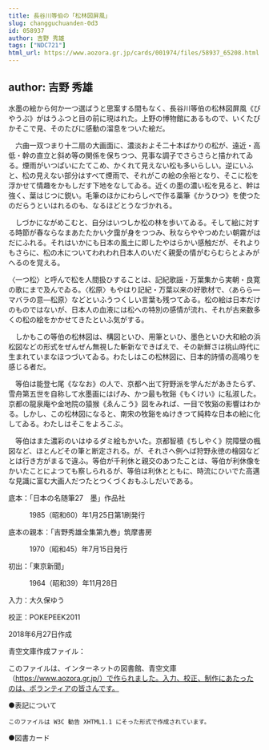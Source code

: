 ```yaml
---
title: 長谷川等伯の「松林図屏風」
slug: changguchuanden-0d3
id: 058937
author: 吉野 秀雄
tags: ["NDC721"]
html_url: https://www.aozora.gr.jp/cards/001974/files/58937_65208.html
---
```


## author: 吉野 秀雄

水墨の絵から何か一つ選ばうと思案する間もなく、長谷川等伯の松林図屏風《びやうぶ》がはうふつと目の前に現はれた。上野の博物館にあるもので、いくたびかそこで見、そのたびに感動の溜息をついた絵だ。

　六曲一双つまり十二扇の大画面に、濃淡およそ二十本ばかりの松が、遠近・高低・幹の直立と斜め等の関係を保ちつつ、見事な調子でさらさらと描かれてゐる。煙雨がいつぱいにたてこめ、かくれて見えない松も多いらしい。逆にいふと、松の見えない部分はすべて煙雨で、それがこの絵の余裕となり、そこに松を浮かせて情趣をかもしだす下地をなしてゐる。近くの墨の濃い松を見ると、幹は強く、葉はじつに鋭い。毛筆のほかにわらしべで作る藁筆《かうひつ》を使つたのだらうといはれるのも、なるほどとうなづかれる。

　しづかにながめこむと、自分はいつしか松の林を歩いてゐる。そして絵に対する時節が春ならなまあたたかい夕靄が身をつつみ、秋ならややつめたい朝霧がはだにふれる。それはいかにも日本の風土に即したやはらかい感触だが、それよりもさらに、松の木についてわれわれ日本人のいだく親愛の情がむらむらとよみがへるのを覚える。

〈一つ松〉と呼んで松を人間扱ひすることは、記紀歌謡・万葉集から実朝・良寛の歌にまで及んでゐる。〈松原〉もやはり記紀・万葉以来の好歌材で、〈あらら―マバラの意―松原〉などといふうつくしい言葉も残つてゐる。松の絵は日本だけのものではないが、日本人の血液には松への特別の感情が流れ、それが古来数多くの松の絵をかかせてきたといふ気がする。

　しかもこの等伯の松林図は、構図といひ、用筆といひ、墨色といひ大和絵の浜松図などの形式をぜんぜん無視した斬新なできばえで、その新鮮さは桃山時代に生まれていまなほつづいてゐる。わたしはこの松林図に、日本的詩情の高鳴りを感じる者だ。

　等伯は能登七尾《ななお》の人で、京都へ出て狩野派を学んだがあきたらず、雪舟第五世を自称して水墨画にはげみ、かつ最も牧谿《もくけい》に私淑した。京都の龍泉庵や金地院の猿猴《ゑんこう》図をみれば、一目で牧谿の影響はわかる。しかし、この松林図になると、南宋の牧谿をぬけきつて純粋な日本の絵に化してゐる。わたしはそこをよろこぶ。

　等伯はまた濃彩のいはゆるダミ絵もかいた。京都智積《ちしやく》院障壁の楓図など、ほとんどその筆と断定される。が、それさへ例へば狩野永徳の檜図などとは行き方がまるで違ふ。等伯が千利休と親交のあつたことは、等伯が利休像をかいたことによつても察しられるが、等伯は利休とともに、時流にひいでた高邁な見識に富む大画人だつたとつくづくおもふしだいである。













底本：「日本の名随筆27　墨」作品社

　　　1985（昭和60）年1月25日第1刷発行

底本の親本：「吉野秀雄全集第九巻」筑摩書房

　　　1970（昭和45）年7月15日発行

初出：「東京新聞」

　　　1964（昭和39）年11月28日

入力：大久保ゆう

校正：POKEPEEK2011

2018年6月27日作成

青空文庫作成ファイル：

このファイルは、インターネットの図書館、青空文庫（https://www.aozora.gr.jp/）で作られました。入力、校正、制作にあたったのは、ボランティアの皆さんです。











●表記について


	このファイルは W3C 勧告 XHTML1.1 にそった形式で作成されています。







●図書カード